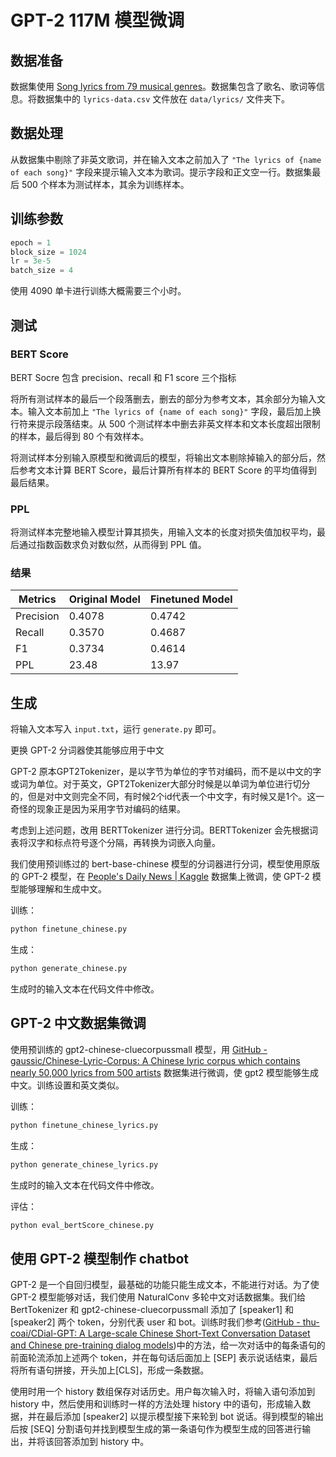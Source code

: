 # GPT-2 117M 模型微调

## 数据准备

数据集使用 [Song lyrics from 79 musical genres](https://www.kaggle.com/datasets/neisse/scrapped-lyrics-from-6-genres)。数据集包含了歌名、歌词等信息。将数据集中的 `lyrics-data.csv` 文件放在 `data/lyrics/` 文件夹下。

## 数据处理

从数据集中剔除了非英文歌词，并在输入文本之前加入了 `"The lyrics of {name of each song}"` 字段来提示输入文本为歌词。提示字段和正文空一行。数据集最后 500 个样本为测试样本，其余为训练样本。

## 训练参数

```python
epoch = 1
block_size = 1024
lr = 3e-5
batch_size = 4
```

使用 4090 单卡进行训练大概需要三个小时。

## 测试

### BERT Score

BERT Socre 包含 precision、recall 和 F1 score 三个指标

将所有测试样本的最后一个段落删去，删去的部分为参考文本，其余部分为输入文本。输入文本前加上 `"The lyrics of {name of each song}"` 字段，最后加上换行符来提示段落结束。从 500 个测试样本中删去非英文样本和文本长度超出限制的样本，最后得到 80 个有效样本。

将测试样本分别输入原模型和微调后的模型，将输出文本剔除掉输入的部分后，然后参考文本计算 BERT Score，最后计算所有样本的 BERT Score 的平均值得到最后结果。

### PPL

将测试样本完整地输入模型计算其损失，用输入文本的长度对损失值加权平均，最后通过指数函数求负对数似然，从而得到 PPL 值。

### 结果

| Metrics | Original Model | Finetuned Model|
| --- | --- | --- |
| Precision | 0.4078 | 0.4742 |
| Recall | 0.3570 | 0.4687 |
| F1 | 0.3734 | 0.4614 |
| PPL | 23.48 | 13.97 |

## 生成

将输入文本写入 `input.txt`，运行 `generate.py` 即可。

更换 GPT-2 分词器使其能够应用于中文

GPT-2 原本GPT2Tokenizer，是以字节为单位的字节对编码，而不是以中文的字或词为单位。对于英文，GPT2Tokenizer大部分时候是以单词为单位进行切分的，但是对中文则完全不同，有时候2个id代表一个中文字，有时候又是1个。这一奇怪的现象正是因为采用字节对编码的结果。

考虑到上述问题，改用 BERTTokenizer 进行分词。BERTTokenizer 会先根据词表将汉字和标点符号逐个分隔，再转换为词嵌入向量。

我们使用预训练过的 bert-base-chinese 模型的分词器进行分词，模型使用原版的 GPT-2 模型，在 [People&#x27;s Daily News | Kaggle](https://www.kaggle.com/datasets/concyclics/renmindaily) 数据集上微调，使 GPT-2 模型能够理解和生成中文。

训练：

```python
python finetune_chinese.py
```

生成：

```python
python generate_chinese.py
```

生成时的输入文本在代码文件中修改。

## GPT-2 中文数据集微调

使用预训练的 gpt2-chinese-cluecorpussmall 模型，用 [GitHub - gaussic/Chinese-Lyric-Corpus: A Chinese lyric corpus which contains nearly 50,000 lyrics from 500 artists](https://github.com/gaussic/Chinese-Lyric-Corpus) 数据集进行微调，使 gpt2 模型能够生成中文。训练设置和英文类似。

训练：

```python
python finetune_chinese_lyrics.py
```

生成：

```python
python generate_chinese_lyrics.py
```

生成时的输入文本在代码文件中修改。

评估：

```python
python eval_bertScore_chinese.py
```

## 使用 GPT-2 模型制作 chatbot

GPT-2 是一个自回归模型，最基础的功能只能生成文本，不能进行对话。为了使 GPT-2 模型能够对话，我们使用 NaturalConv 多轮中文对话数据集。我们给 BertTokenizer 和 gpt2-chinese-cluecorpussmall 添加了 [speaker1] 和 [speaker2] 两个 token，分别代表 user 和 bot。训练时我们参考([GitHub - thu-coai/CDial-GPT: A Large-scale Chinese Short-Text Conversation Dataset and Chinese pre-training dialog models](https://github.com/thu-coai/CDial-GPT))中的方法，给一次对话中的每条语句的前面轮流添加上述两个 token，并在每句话后面加上 [SEP] 表示说话结束，最后将所有语句拼接，开头加上[CLS]，形成一条数据。

使用时用一个 history 数组保存对话历史。用户每次输入时，将输入语句添加到 history 中，然后使用和训练时一样的方法处理 history 中的语句，形成输入数据，并在最后添加 [speaker2] 以提示模型接下来轮到 bot 说话。得到模型的输出后按 [SEQ] 分割语句并找到模型生成的第一条语句作为模型生成的回答进行输出，并将该回答添加到 history 中。
